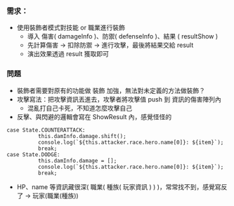 ### 需求：

- 使用裝飾者模式對技能 or 職業進行裝飾
  - 導入 傷害( damageInfo )、防禦( defenseInfo )、結果 ( resultShow )
  - 先計算傷害 -> 扣除防禦 -> 進行攻擊，最後將結果交給 result
  - 演出效果透過 result 獲取即可

### 問題

- 裝飾者需要對原有的功能做 裝飾 加強，無法對未定義的方法做裝飾？
- 攻擊寫法：把攻擊資訊丟進去，攻擊者將攻擊值 push 到 資訊的傷害陣列內
  - 混亂打自己卡死，不知道怎麼攻擊自己
- 反擊、與閃避的邏輯會寫在 ShowResult 內，感覺怪怪的
```
case State.COUNTERATTACK:
          this.damInfo.damage.shift();
          console.log(`${this.attacker.race.hero.name[0]}: ${item}`);
          break;
case State.DODGE:
          this.damInfo.damage = [];
          console.log(`${this.attacker.race.hero.name[0]}: ${item}`);
          break;
```
- HP、name 等資訊藏很深( 職業( 種族( 玩家資訊 ) ) )，常常找不到，感覺寫反了 -> 玩家(職業(種族))